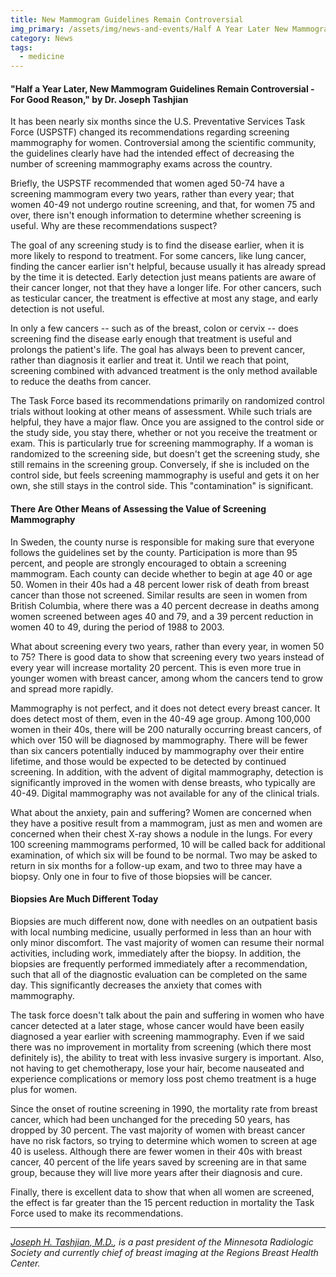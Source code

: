 ```yaml
---
title: New Mammogram Guidelines Remain Controversial
img_primary: /assets/img/news-and-events/Half A Year Later New Mammogram Guidlines Remain Controversial.jpg
category: News
tags:
  - medicine
---
```

<h4>"Half a Year Later, New Mammogram Guidelines Remain Controversial - For Good Reason," by Dr. Joseph Tashjian</h4><p>It has been nearly six months since the U.S. Preventative Services Task Force (USPSTF) changed its recommendations regarding screening mammography for women. Controversial among the scientific community, the guidelines clearly have had the intended effect of decreasing the number of screening mammography exams across the country.</p><p>Briefly, the USPSTF recommended that women aged 50-74 have a screening mammogram every two years, rather than every year; that women 40-49 not undergo routine screening, and that, for women 75 and over, there isn't enough information to determine whether screening is useful. Why are these recommendations suspect?</p><p>The goal of any screening study is to find the disease earlier, when it is more likely to respond to treatment. For some cancers, like lung cancer, finding the cancer earlier isn't helpful, because usually it has already spread by the time it is detected. Early detection just means patients are aware of their cancer longer, not that they have a longer life. For other cancers, such as testicular cancer, the treatment is effective at most any stage, and early detection is not useful.</p><p>In only a few cancers -- such as of the breast, colon or cervix -- does screening find the disease early enough that treatment is useful and prolongs the patient's life. The goal has always been to prevent cancer, rather than diagnosis it earlier and treat it. Until we reach that point, screening combined with advanced treatment is the only method available to reduce the deaths from cancer.</p><p>The Task Force based its recommendations primarily on randomized control trials without looking at other means of assessment. While such trials are helpful, they have a major flaw. Once you are assigned to the control side or the study side, you stay there, whether or not you receive the treatment or exam. This is particularly true for screening mammography. If a woman is randomized to the screening side, but doesn't get the screening study, she still remains in the screening group. Conversely, if she is included on the control side, but feels screening mammography is useful and gets it on her own, she still stays in the control side. This "contamination" is significant.</p><h4>There Are Other Means of Assessing the Value of Screening Mammography</h4><p>In Sweden, the county nurse is responsible for making sure that everyone follows the guidelines set by the county. Participation is more than 95 percent, and people are strongly encouraged to obtain a screening mammogram. Each county can decide whether to begin at age 40 or age 50. Women in their 40s had a 48 percent lower risk of death from breast cancer than those not screened. Similar results are seen in women from British Columbia, where there was a 40 percent decrease in deaths among women screened between ages 40 and 79, and a 39 percent reduction in women 40 to 49, during the period of 1988 to 2003.</p><p>What about screening every two years, rather than every year, in women 50 to 75? There is good data to show that screening every two years instead of every year will increase mortality 20 percent. This is even more true in younger women with breast cancer, among whom the cancers tend to grow and spread more rapidly.</p><p>Mammography is not perfect, and it does not detect every breast cancer. It does detect most of them, even in the 40-49 age group. Among 100,000 women in their 40s, there will be 200 naturally occurring breast cancers, of which over 150 will be diagnosed by mammography. There will be fewer than six cancers potentially induced by mammography over their entire lifetime, and those would be expected to be detected by continued screening. In addition, with the advent of digital mammography, detection is significantly improved in the women with dense breasts, who typically are 40-49. Digital mammography was not available for any of the clinical trials.</p><p>What about the anxiety, pain and suffering? Women are concerned when they have a positive result from a mammogram, just as men and women are concerned when their chest X-ray shows a nodule in the lungs. For every 100 screening mammograms performed, 10 will be called back for additional examination, of which six will be found to be normal. Two may be asked to return in six months for a follow-up exam, and two to three may have a biopsy. Only one in four to five of those biopsies will be cancer.</p><h4>Biopsies Are Much Different Today</h4><p>Biopsies are much different now, done with needles on an outpatient basis with local numbing medicine, usually performed in less than an hour with only minor discomfort. The vast majority of women can resume their normal activities, including work, immediately after the biopsy. In addition, the biopsies are frequently performed immediately after a recommendation, such that all of the diagnostic evaluation can be completed on the same day. This significantly decreases the anxiety that comes with mammography.</p><p>The task force doesn't talk about the pain and suffering in women who have cancer detected at a later stage, whose cancer would have been easily diagnosed a year earlier with screening mammography. Even if we said there was no improvement in mortality from screening (which there most definitely is), the ability to treat with less invasive surgery is important. Also, not having to get chemotherapy, lose your hair, become nauseated and experience complications or memory loss post chemo treatment is a huge plus for women.</p><p>Since the onset of routine screening in 1990, the mortality rate from breast cancer, which had been unchanged for the preceding 50 years, has dropped by 30 percent. The vast majority of women with breast cancer have no risk factors, so trying to determine which women to screen at age 40 is useless. Although there are fewer women in their 40s with breast cancer, 40 percent of the life years saved by screening are in that same group, because they will live more years after their diagnosis and cure.</p><p>Finally, there is excellent data to show that when all women are screened, the effect is far greater than the 15 percent reduction in mortality the Task Force used to make its recommendations.</p><hr><p><i><a href="http://www.stpaulradiology.com/our-team/joseph-h-tashjian-md" target="_blank">Joseph H. Tashjian, M.D.</a>, is a past president of the Minnesota Radiologic Society and currently chief of breast imaging at the Regions Breast Health Center.</i></p>